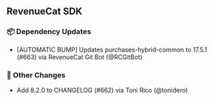 ## RevenueCat SDK
### 📦 Dependency Updates
* [AUTOMATIC BUMP] Updates purchases-hybrid-common to 17.5.1 (#663) via RevenueCat Git Bot (@RCGitBot)

### 🔄 Other Changes
* Add 8.2.0 to CHANGELOG (#662) via Toni Rico (@tonidero)
